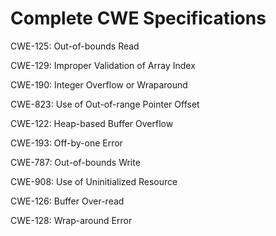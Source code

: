 

# Complete CWE Specifications

CWE-125: Out-of-bounds Read

CWE-129: Improper Validation of Array Index

CWE-190: Integer Overflow or Wraparound

CWE-823: Use of Out-of-range Pointer Offset

CWE-122: Heap-based Buffer Overflow

CWE-193: Off-by-one Error

CWE-787: Out-of-bounds Write

CWE-908: Use of Uninitialized Resource

CWE-126: Buffer Over-read

CWE-128: Wrap-around Error